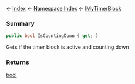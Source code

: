 ← [Index](Api-Index) ← [Namespace Index](Namespace-Index) ← [IMyTimerBlock](SpaceEngineers.Game.ModAPI.Ingame.IMyTimerBlock)

### Summary

```csharp
public bool IsCountingDown { get; }
```

Gets if the timer block is active and counting down

### Returns

[bool](https://docs.microsoft.com/en-us/dotnet/api/system.boolean?view=netframework-4.6)

